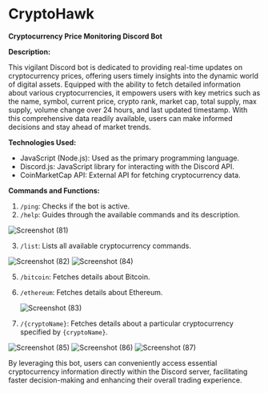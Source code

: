 # CryptoHawk 
**Cryptocurrency Price Monitoring Discord Bot**

**Description:**

This vigilant Discord bot is dedicated to providing real-time updates on cryptocurrency prices, offering users timely insights into the dynamic world of digital assets. Equipped with the ability to fetch detailed information about various cryptocurrencies, it empowers users with key metrics such as the name, symbol, current price, crypto rank, market cap, total supply, max supply, volume change over 24 hours, and last updated timestamp. With this comprehensive data readily available, users can make informed decisions and stay ahead of market trends.

**Technologies Used:**

- JavaScript (Node.js): Used as the primary programming language.
- Discord.js: JavaScript library for interacting with the Discord API.
- CoinMarketCap API: External API for fetching cryptocurrency data.
  
**Commands and Functions:**

1. `/ping`: Checks if the bot is active.
2. `/help`: Guides through the available commands and its description.

 ![Screenshot (81)](https://github.com/JackSpar45/CryptoHawk/assets/118149520/22464fb2-6e8b-4746-8604-7fb432a1e0b8)

3. `/list`: Lists all available cryptocurrency commands.

![Screenshot (82)](https://github.com/JackSpar45/CryptoHawk/assets/118149520/9e6b3f14-cecb-46a0-8f39-4fe7b0da7946)
![Screenshot (84)](https://github.com/JackSpar45/CryptoHawk/assets/118149520/ed5b779c-bb72-4a64-87b1-e2b0e142d9ca)


5. `/bitcoin`: Fetches details about Bitcoin.
6. `/ethereum`: Fetches details about Ethereum.
 
   ![Screenshot (83)](https://github.com/JackSpar45/CryptoHawk/assets/118149520/1ec229ae-622c-4af7-95d7-0a667c3834fb)

7. `/{cryptoName}`: Fetches details about a particular cryptocurrency specified by `{cryptoName}`.

![Screenshot (85)](https://github.com/JackSpar45/CryptoHawk/assets/118149520/325105e3-556d-4dc5-9b33-e2ddcfa8b6b3)
![Screenshot (86)](https://github.com/JackSpar45/CryptoHawk/assets/118149520/5bcccd2f-945d-4a3c-81ab-bbf85f9f5e93)
![Screenshot (87)](https://github.com/JackSpar45/CryptoHawk/assets/118149520/870aa768-f0a0-441b-be6f-fa3876a09fde)


By leveraging this bot, users can conveniently access essential cryptocurrency information directly within the Discord server, facilitating faster decision-making and enhancing their overall trading experience.
